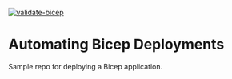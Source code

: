 [![validate-bicep](https://github.com/Chambras/TestBicepAutomation/actions/workflows/bicep.yml/badge.svg)](https://github.com/Chambras/TestBicepAutomation/actions/workflows/bicep.yml)

# Automating Bicep Deployments

Sample repo for deploying a Bicep application.
